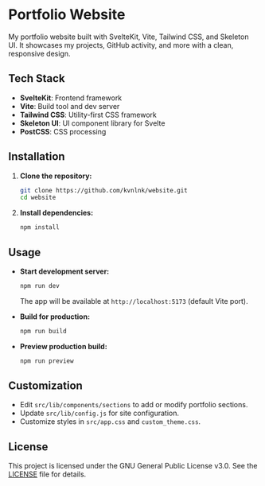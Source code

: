 # Portfolio Website

My portfolio website built with SvelteKit, Vite, Tailwind CSS, and Skeleton UI. It showcases my projects, GitHub activity, and more with a clean, responsive design.

## Tech Stack
- **SvelteKit**: Frontend framework
- **Vite**: Build tool and dev server
- **Tailwind CSS**: Utility-first CSS framework
- **Skeleton UI**: UI component library for Svelte
- **PostCSS**: CSS processing

## Installation

1. **Clone the repository:**
	 ```sh
	 git clone https://github.com/kvnlnk/website.git
	 cd website
	 ```
2. **Install dependencies:**
	 ```sh
	 npm install
	 ```

## Usage

- **Start development server:**
	```sh
	npm run dev
	```
	The app will be available at `http://localhost:5173` (default Vite port).

- **Build for production:**
	```sh
	npm run build
	```

- **Preview production build:**
	```sh
	npm run preview
	```

## Customization
- Edit `src/lib/components/sections` to add or modify portfolio sections.
- Update `src/lib/config.js` for site configuration.
- Customize styles in `src/app.css` and `custom_theme.css`.

## License
This project is licensed under the GNU General Public License v3.0. See the [LICENSE](LICENSE) file for details.
